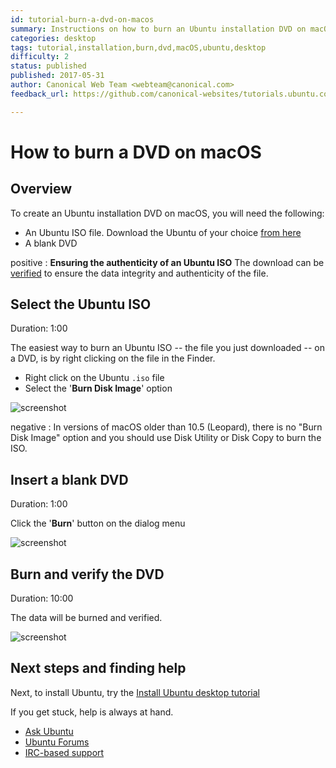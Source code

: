 ```yaml
---
id: tutorial-burn-a-dvd-on-macos
summary: Instructions on how to burn an Ubuntu installation DVD on macOS.
categories: desktop
tags: tutorial,installation,burn,dvd,macOS,ubuntu,desktop
difficulty: 2
status: published
published: 2017-05-31
author: Canonical Web Team <webteam@canonical.com>
feedback_url: https://github.com/canonical-websites/tutorials.ubuntu.com/issues

---
```


# How to burn a DVD on macOS

## Overview

To create an Ubuntu installation DVD on macOS, you will need the following:

* An Ubuntu ISO file. Download the Ubuntu of your choice [from here](https://www.ubuntu.com/download)
* A blank DVD

positive
: **Ensuring the authenticity of an Ubuntu ISO**
The download can be [verified](/tutorial/tutorial-how-to-verify-ubuntu) to ensure the data integrity and authenticity of the file.

## Select the Ubuntu ISO
Duration: 1:00

The easiest way to burn an Ubuntu ISO -- the file you just downloaded -- on a DVD, is by right clicking on the file in the Finder.

* Right click on the Ubuntu `.iso` file
* Select the '**Burn Disk Image**' option

![screenshot](https://assets.ubuntu.com/v1/9bde8b42-burn-dvd-osx-step-2.jpg?w=444)

negative
: In versions of macOS older than 10.5 (Leopard), there is no "Burn Disk Image" option and you should use Disk Utility or Disk Copy to burn the ISO.

## Insert a blank DVD
Duration: 1:00

Click the '**Burn**' button on the dialog menu

![screenshot](https://assets.ubuntu.com/v1/364d2cef-burn-dvd-osx-step-3.jpg?w=444)

## Burn and verify the DVD
Duration: 10:00

The data will be burned and verified.

![screenshot](https://assets.ubuntu.com/v1/5025bfef-burn-dvd-osx-step-4.jpg?w=444)

## Next steps and finding help

Next, to install Ubuntu, try the [Install Ubuntu desktop tutorial](/tutorial/tutorial-install-ubuntu-desktop)

If you get stuck, help is always at hand.

* [Ask Ubuntu](https://askubuntu.com/)
* [Ubuntu Forums](https://ubuntuforums.org/)
* [IRC-based support](https://wiki.ubuntu.com/IRC/ChannelList)
